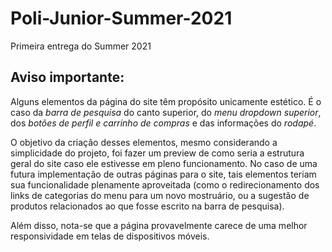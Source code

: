 # Poli-Junior-Summer-2021
Primeira entrega do Summer 2021

## Aviso importante:
Alguns elementos da página do site têm propósito unicamente estético. 
É o caso da _barra de pesquisa_ do canto superior, do _menu dropdown superior_, 
dos _botões de perfil e carrinho de compras_ e das informações do _rodapé_. 

O objetivo da criação desses elementos, mesmo considerando a simplicidade do
projeto, foi fazer um preview de como seria a estrutura geral do site caso
ele estivesse em pleno funcionamento. No caso de uma futura implementação
de outras páginas para o site, tais elementos teriam sua funcionalidade
plenamente aproveitada (como o redirecionamento dos links de categorias do menu
para um novo mostruário, ou a sugestão de produtos relacionados ao que fosse escrito
na barra de pesquisa).

Além disso, nota-se que a página provavelmente carece de uma melhor responsividade
em telas de dispositivos móveis.
